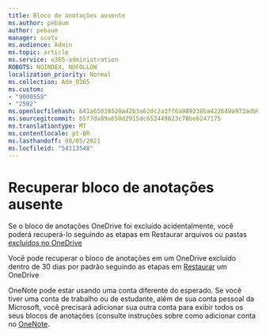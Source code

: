 ```yaml
---
title: Bloco de anotações ausente
ms.author: pebaum
author: pebaum
manager: scotv
ms.audience: Admin
ms.topic: article
ms.service: o365-administration
ROBOTS: NOINDEX, NOFOLLOW
localization_priority: Normal
ms.collection: Adm_O365
ms.custom:
- "9000559"
- "2502"
ms.openlocfilehash: 641a65038520a42b3a62dc2a3ff6a989238ba422649a973adb6f42cf556e5a53
ms.sourcegitcommit: b5f7da89a650d2915dc652449623c78be6247175
ms.translationtype: MT
ms.contentlocale: pt-BR
ms.lasthandoff: 08/05/2021
ms.locfileid: "54113548"
---
```

# <a name="recover-missing-notebook"></a>Recuperar bloco de anotações ausente

Se o bloco de anotações OneDrive foi excluído acidentalmente, você poderá recuperá-lo seguindo as etapas em Restaurar arquivos ou pastas [excluídos no OneDrive](https://support.office.com/article/949ada80-0026-4db3-a953-c99083e6a84f)

Você pode recuperar o bloco de anotações em um OneDrive excluído dentro de 30 dias por padrão seguindo as etapas em [Restaurar](https://docs.microsoft.com/onedrive/restore-deleted-onedrive) um OneDrive

OneNote pode estar usando uma conta diferente do esperado. Se você tiver uma conta de trabalho ou de estudante, além de sua conta pessoal da Microsoft, você precisará adicionar sua outra conta para exibir todos os seus blocos de anotações (consulte instruções sobre como adicionar conta no [OneNote](https://support.office.com/article/5afff855-54ee-47e4-a773-db048d4ac299).